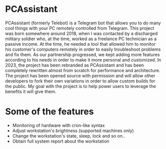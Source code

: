 # PCAssistant

PCAssistant (formerly Telebot) is a Telegram bot that allows you to do many cool things with your PC remotely controlled from Telegram. This project was born somewhere around 2018, when I was contacted by a discharged military soldier who, at the time, worked as a freelance PC technician as a passive income. At the time, he needed a tool that allowed him to monitor his customer's computers remotely in order to easily troubleshoot problems and fix them. As our partnership progressed, we kept adding more features according to his needs in order to make it more personal and customized. In 2023, the project has been rebranded as PCAssistant and has been completely rewritten almost from scratch for performance and architecture. The project has been opened source with permission and will allow other developers to fork their own variations in order to allow custom builds for the public. My goal with the project is to help power users to leverage the benefits it will give them.

# Some of the features

- Monitoring of hardware with cron-like syntax
- Adjust workstation's brightness (supported machines only)
- Change the workstation's state, sleep, lock and so on..
- Obtain full system report about the workstation
